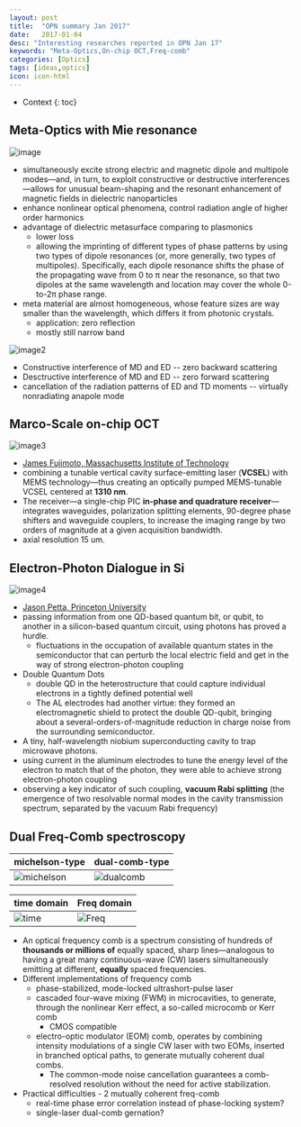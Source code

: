 ```yaml
---
layout: post
title:  "OPN summary Jan 2017"
date:   2017-01-04
desc: "Interesting researches reported in OPN Jan 17"
keywords: "Meta-Optics,On-chip OCT,Freq-comb"
categories: [Optics]
tags: [ideas,optics]
icon: icon-html
---
```


* Context
{: toc}



## Meta-Optics with Mie resonance
![image](http://www.osa-opn.org/opn/media/Images/Articles/2017/1701/Features/Kivshar-img2.jpg?width=1200)

- simultaneously excite strong electric and magnetic dipole and multipole modes—and, in turn, to exploit constructive or destructive interferences—allows for unusual beam-shaping and the resonant enhancement of magnetic fields in dielectric nanoparticles
- enhance nonlinear optical phenomena, control radiation angle of higher order harmonics
- advantage of dielectric metasurface comparing to plasmonics
  - lower loss
  - allowing the imprinting of different types of phase patterns by using two types of dipole resonances (or, more generally, two types of multipoles). Specifically, each dipole resonance shifts the phase of the propagating wave from 0 to π near the resonance, so that two dipoles at the same wavelength and location may cover the whole 0-to-2π phase range.
- meta material are almost homogeneous, whose feature sizes are way smaller than the wavelength, which differs it from photonic crystals.
  - application: zero reflection
  - mostly still narrow band

![image2](http://www.osa-opn.org/opn/media/Images/Articles/2017/1701/Features/Kivshar-img3.jpg?width=1200)

- Constructive interference of MD and ED -- zero backward scattering
- Desctructive interference of MD and ED -- zero forward scattering
- cancellation of the radiation patterns of ED and TD moments -- virtually nonradiating anapole mode


## Marco-Scale on-chip OCT
![image3](http://www.osa-opn.org/opn/media/Images/Homepage/Newsroom/1216/News-Dec22-icon.jpg?width=1200)

- [James Fujimoto, Massachusetts Institute of Technology](https://www.osapublishing.org/optica/abstract.cfm?uri=optica-3-12-1496)
- combining a tunable vertical cavity surface-emitting laser (__VCSEL__) with MEMS technology—thus creating an optically pumped MEMS-tunable VCSEL centered at __1310 nm__. 
- The receiver—a single-chip PIC __in-phase and quadrature receiver__—integrates waveguides, polarization splitting elements, 90-degree phase shifters and waveguide couplers, to increase the imaging range by two orders of magnitude at a given acquisition bandwidth. 
- axial resolution 15 um.


## Electron-Photon Dialogue in Si
![image4](http://www.osa-opn.org/opn/media/Images/Homepage/Newsroom/1216/News-Dec23-icon.jpg?width=1200)

- [Jason Petta, Princeton University](http://science.sciencemag.org/content/early/2016/12/21/science.aal2469)
- passing information from one QD-based quantum bit, or qubit, to another in a silicon-based quantum circuit, using photons has proved a hurdle.
  - fluctuations in the occupation of available quantum states in the semiconductor that can perturb the local electric field and get in the way of strong electron-photon coupling
- Double Quantum Dots
  -  double QD in the heterostructure that could capture individual electrons in a tightly defined potential well 
  -  The AL electrodes had another virtue: they formed an electromagnetic shield to protect the double QD-qubit, bringing about a several-orders-of-magnitude reduction in charge noise from the surrounding semiconductor.
- A tiny, half-wavelength niobium superconducting cavity to trap microwave photons.
- using current in the aluminum electrodes to tune the energy level of the electron to match that of the photon, they were able to achieve strong electron-photon coupling
- observing a key indicator of such coupling, __vacuum Rabi splitting__ (the emergence of two resolvable normal modes in the cavity transmission spectrum, separated by the vacuum Rabi frequency)

## Dual Freq-Comb spectroscopy

michelson-type|dual-comb-type
---|---
![michelson][r1]|![dualcomb][r2]


time domain|Freq domain
---|---
![time][r3]|![Freq][r4]

[r1]: http://www.osa-opn.org/opn/media/Images/Articles/2017/1701/Features/Ideguchi-side1.png?width=1200

[r2]: http://www.osa-opn.org/opn/media/Images/Articles/2017/1701/Features/Ideguchi-side2.png?width=1200

[r3]: http://www.osa-opn.org/opn/media/Images/Articles/2017/1701/Features/Ideguchi-img3.jpg?width=1200

[r4]: http://www.osa-opn.org/opn/media/Images/Articles/2017/1701/Features/Ideguchi-img3.jpg?width=1200

- An optical frequency comb is a spectrum consisting of hundreds of __thousands or millions of__ equally spaced, sharp lines—analogous to having a great many continuous-wave (CW) lasers simultaneously emitting at different, __equally__ spaced frequencies. 
- Different implementations of frequency comb
  - phase-stabilized, mode-locked ultrashort-pulse laser
  - cascaded four-wave mixing (FWM) in microcavities, to generate, through the nonlinear Kerr effect, a so-called microcomb or Kerr comb 
    - CMOS compatible
  - electro-optic modulator (EOM) comb, operates by combining intensity modulations of a single CW laser with two EOMs, inserted in branched optical paths, to generate mutually coherent dual combs. 
    - The common-mode noise cancellation guarantees a comb-resolved resolution without the need for active stabilization.	
- Practical difficulties - 2 mutually coherent freq-comb
  - real-time phase error correlation instead of phase-locking system?
  - single-laser dual-comb gernation? 
  

<style>
.page-container {max-width: 1000px}
</style>
